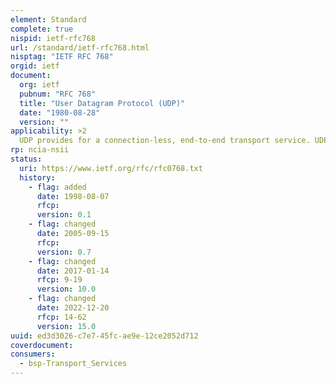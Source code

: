 ```yaml
---
element: Standard
complete: true
nispid: ietf-rfc768
url: /standard/ietf-rfc768.html
nisptag: "IETF RFC 768"
orgid: ietf
document:
  org: ietf
  pubnum: "RFC 768"
  title: "User Datagram Protocol (UDP)"
  date: "1980-08-28"
  version: ""
applicability: >2
  UDP provides for a connection-less, end-to-end transport service. UDP allows users to send data messages without connection establishment and without any guarantee of delivery or sequencing. In effect, UDP is simply a user interface to IP. UDP should only be considered where ISO connection-less transport services are not consistent with the system requirements. UDP/IP can support OSI upper layer applications by employing RFC 1240 1991.
rp: ncia-nsii
status:
  uri: https://www.ietf.org/rfc/rfc0768.txt
  history: 
    - flag: added
      date: 1998-08-07
      rfcp: 
      version: 0.1
    - flag: changed
      date: 2005-09-15
      rfcp: 
      version: 0.7
    - flag: changed
      date: 2017-01-14
      rfcp: 9-19
      version: 10.0
    - flag: changed
      date: 2022-12-20
      rfcp: 14-62
      version: 15.0
uuid: ed3d3026-c7e7-45fc-ae9e-12ce2052d712
coverdocument:
consumers:
  - bsp-Transport_Services
---
```

